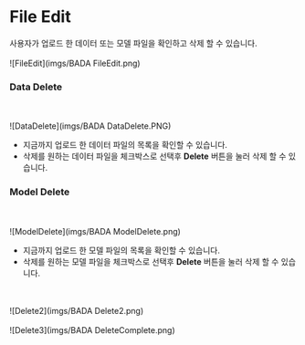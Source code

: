 # File Edit
사용자가 업로드 한 데이터 또는 모델 파일을 확인하고 삭제 할 수 있습니다.
<br><br>
![FileEdit](imgs/BADA FileEdit.png)
### Data Delete
<br><br>
![DataDelete](imgs/BADA DataDelete.PNG)

* 지금까지 업로드 한 데이터 파일의 목록을 확인할 수 있습니다.
* 삭제를 원하는 데이터 파일을 체크박스로 선택후 <B>Delete</B> 버튼을 눌러 삭제 할 수 있습니다.

### Model Delete
<br><br>
![ModelDelete](imgs/BADA ModelDelete.png)

* 지금까지 업로드 한 모델 파일의 목록을 확인할 수 있습니다.
* 삭제를 원하는 모델 파일을 체크박스로 선택후 <B>Delete</B> 버튼을 눌러 삭제 할 수 있습니다.

<br><br>
![Delete2](imgs/BADA Delete2.png)
<br><br>
![Delete3](imgs/BADA DeleteComplete.png)
